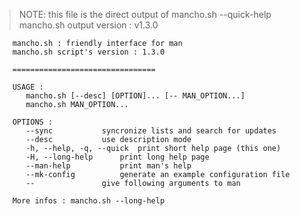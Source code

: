 > NOTE: this file is the direct output of mancho.sh --quick-help
> mancho.sh output version : v1.3.0

        mancho.sh : friendly interface for man
        mancho.sh script's version : 1.3.0
        
        ================================
        
        USAGE :
           mancho.sh [--desc] [OPTION]... [-- MAN_OPTION...]
           mancho.sh MAN_OPTION...
        
        OPTIONS :
           --sync			syncronize lists and search for updates
           --desc			use description mode
           -h, --help, -q, --quick	print short help page (this one)
           -H, --long-help		print long help page
           --man-help			print man's help
           --mk-config			generate an example configuration file
           --				give following arguments to man
        
        More infos : mancho.sh --long-help
        
